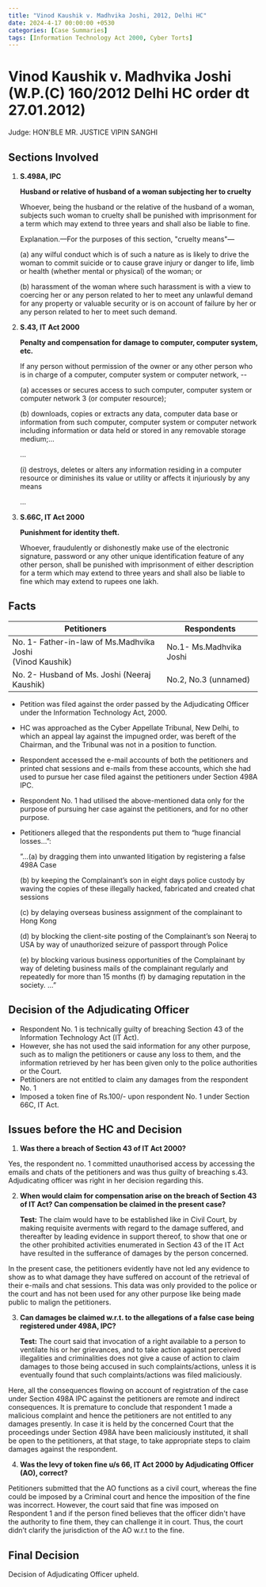 ```yaml
---
title: "Vinod Kaushik v. Madhvika Joshi, 2012, Delhi HC"
date: 2024-4-17 00:00:00 +0530
categories: [Case Summaries]
tags: [Information Technology Act 2000, Cyber Torts]
---
```


# Vinod Kaushik v. Madhvika Joshi (W.P.(C) 160/2012 Delhi HC order dt 27.01.2012)
Judge: HON'BLE MR. JUSTICE VIPIN SANGHI


## Sections Involved
1. **S.498A, IPC**
   
      **Husband or relative of husband of a woman subjecting her to cruelty**

   Whoever, being the husband or the relative of the husband of a woman, subjects such woman to cruelty shall be punished with imprisonment for a term which may extend to three years and shall also be liable to fine.
   
   Explanation.—For the purposes of this section, "cruelty means"—

   (a) any wilful conduct which is of such a nature as is likely to drive the woman to commit suicide or to cause grave injury or danger to life, limb or health (whether mental or physical) of the woman; or

   (b) harassment of the woman where such harassment is with a view to coercing her or any person related to her to meet any unlawful demand for any property or valuable security or is on account of failure by her or any person related to her to meet such demand.
   
2. **S.43, IT Act 2000**

   **Penalty and compensation for damage to computer, computer system, etc.**

   If any person without permission of the owner or any other person who is in charge of a computer, computer system or computer network, --

   (a) accesses or secures access to such computer, computer system or computer network 3 (or computer resource);

   (b) downloads, copies or extracts any data, computer data base or information from such computer, computer system or computer network including information or data held or stored in any removable storage medium;...

   ...

   (i) destroys, deletes or alters any information residing in a computer resource or diminishes its value or utility or affects it injuriously by any means

   ...

4. **S.66C, IT Act 2000**

   **Punishment for identity theft.**

   Whoever, fraudulently or dishonestly make use of the electronic signature, password or any other unique identification feature of any other person, shall be punished with imprisonment of either description for a term which may extend to three years and shall also be liable to fine which may extend to rupees one lakh.

## Facts

| Petitioners    | Respondents  |
| ---------- | ------------ |
| No. 1- Father-in-law of Ms.Madhvika Joshi <br /> (Vinod Kaushik)  | No.1- Ms.Madhvika Joshi |
| No. 2- Husband of Ms. Joshi (Neeraj Kaushik) | No.2, No.3 (unnamed) |

  * Petition was filed against the order passed by the Adjudicating Officer under the Information Technology Act, 2000.
  * HC was approached as the Cyber Appellate Tribunal, New Delhi, to which an appeal lay against the impugned order, was bereft of the Chairman, and the Tribunal was not in a position to function.
  * Respondent accessed the e-mail accounts of both the petitioners and printed chat sessions and e-mails from these accounts, which she had used to pursue her case filed against the petitioners under Section 498A IPC.
  * Respondent No. 1 had utilised the above-mentioned data only for the purpose of pursuing her case against the petitioners, and for no other purpose.
  * Petitioners alleged that the respondents put them to “huge financial losses…”:
    
     ”…(a) by dragging them into unwanted litigation by registering a false 498A Case 

    (b) by keeping the Complainant’s son in eight days police custody by waving the copies of these illegally hacked, fabricated and created chat sessions 

     (c) by delaying overseas business assignment of the complainant to Hong Kong

    (d) by blocking the client-site posting of the Complainant’s son Neeraj to USA by way of unauthorized seizure of passport through Police 

    (e) by blocking various business opportunities of the Complainant by way of deleting business mails of the complainant regularly and repeatedly for more than 15 months (f) by damaging reputation in the society. …”

## Decision of the Adjudicating Officer
   * Respondent No. 1 is technically guilty of breaching Section 43 of the Information Technology Act (IT Act).
   * However, she has not used the said information for any other purpose, such as to malign the petitioners or cause any loss to them, and the information retrieved by her has been given only to the police authorities or the Court.
   * Petitioners are not entitled to claim any damages from the respondent No. 1
   * Imposed a token fine of Rs.100/- upon respondent No. 1 under Section 66C, IT Act.

## Issues before the HC and Decision

1. **Was there a breach of Section 43 of IT Act 2000?**
   
Yes, the respondent no. 1 committed unauthorised access by accessing the emails and chats of the petitioners and was thus guilty of breaching s.43. Adjudicating officer was right in her decision regarding this.

2. **When would claim for compensation arise on the breach of Section 43 of IT Act? Can compensation be claimed in the present case?**

   **Test:** The claim would have to be established like in Civil Court, by making requisite averments with regard to the damage suffered, and thereafter by leading evidence in support thereof, to show that one or the other prohibited activities enumerated in Section 43 of the IT Act have resulted in the sufferance of damages by the person concerned.

In the present case, the petitioners evidently have not led any evidence to show as to what damage they have suffered on account of the retrieval of their e-mails and chat sessions. This data was only provided to the police or the court and has not been used for any other purpose like being made public to malign the petitioners.

3. **Can damages be claimed w.r.t. to the allegations of a false case being registered under 498A, IPC?**
   
   **Test:** The court said that invocation of a right available to a person to ventilate his or her grievances, and to take action against perceived illegalities and criminalities does not give a cause of action to claim damages to those being accused in such complaints/actions, unless it is eventually found that such complaints/actions was filed maliciously. 

Here, all the consequences flowing on account of registration of the case under Section 498A IPC against the petitioners are remote and indirect consequences. It is premature to conclude that respondent 1 made a malicious complaint and hence the petitioners are not entitled to any damages presently. In case it is held by the concerned Court that the proceedings under Section 498A have been maliciously instituted, it shall be open to the petitioners, at that stage, to take appropriate steps to claim damages against the respondent.

4. **Was the levy of token fine u/s 66, IT Act 2000 by Adjudicating Officer (AO), correct?**

Petitioners submitted that the AO functions as a civil court, whereas the fine could be imposed by a Criminal court and hence the imposition of the fine was incorrect. However, the court said that fine was imposed on Respondent 1 and if the person fined believes that the officer didn't have the authority to fine them, they can challenge it in court. Thus, the court didn’t clarify the jurisdiction of the AO w.r.t to the fine.

## Final Decision

Decision of Adjudicating Officer upheld. 


